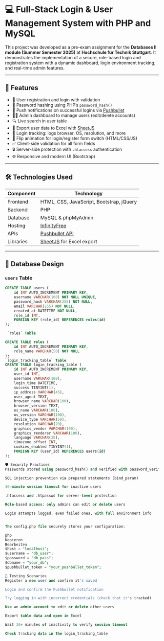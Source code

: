 # 💻 Full-Stack Login & User Management System with PHP and MySQL

This project was developed as a pre-exam assignment for the **Databases II module (Summer Semester 2025)** at **Hochschule für Technik Stuttgart**. It demonstrates the implementation of a secure, role-based login and registration system with a dynamic dashboard, login environment tracking, and real-time admin features.

---

## 🚀 Features

- 🔐 User registration and login with validation
- 🧠 Password hashing using PHP’s `password_hash()`
- 📱 Push notifications on successful logins via [Pushbullet](https://www.pushbullet.com/)
- 🧑‍💼 Admin dashboard to manage users (edit/delete accounts)
- 🔍 Live search in user table
- 📁 Export user data to Excel with [SheetJS](https://sheetjs.com/)
- 🧠 Login tracking: logs browser, OS, resolution, and more
- 🔁 Flip animation for login/register form switch (HTML/CSS/JS)
- ✅ Client-side validation for all form fields
- 🔒 Server-side protection with `.htaccess` authentication
- 🌐 Responsive and modern UI (Bootstrap)

---

## 🛠️ Technologies Used

| Component    | Technology              |
|--------------|--------------------------|
| Frontend     | HTML, CSS, JavaScript, Bootstrap, jQuery |
| Backend      | PHP    |
| Database     | MySQL        & phpMyAdmin            |
| Hosting      | [InfinityFree](https://www.infinityfree.net) |
| APIs         | [Pushbullet API](https://docs.pushbullet.com/) |
| Libraries    | [SheetJS](https://docs.sheetjs.com/) for Excel export

---

## 🧩 Database Design

###  `users` Table

```sql
CREATE TABLE users (
    id INT AUTO_INCREMENT PRIMARY KEY,
    username VARCHAR(100) NOT NULL UNIQUE,
    password_hash VARCHAR(255) NOT NULL,
    email VARCHAR(255) NOT NULL,
    created_at DATETIME NOT NULL,
    role_id INT,
    FOREIGN KEY (role_id) REFERENCES roles(id)
);

 `roles` Table

CREATE TABLE roles (
    id INT AUTO_INCREMENT PRIMARY KEY,
    role_name VARCHAR(50) NOT NULL
);
`login_tracking_table` Table
CREATE TABLE login_tracking_table (
    id INT AUTO_INCREMENT PRIMARY KEY,
    user_id INT,
    username VARCHAR(100),
    login_time DATETIME,
    success TINYINT(1),
    ip_address VARCHAR(45),
    user_agent TEXT,
    browser_name VARCHAR(100),
    browser_version TEXT,
    os_name VARCHAR(100),
    os_version VARCHAR(100),
    device_type VARCHAR(50),
    resolution VARCHAR(20),
    graphics_vendor VARCHAR(100),
    graphics_renderer VARCHAR(100),
    language VARCHAR(20),
    timezone_offset INT,
    cookies_enabled TINYINT(1),
    FOREIGN KEY (user_id) REFERENCES users(id)
);

🛡️ Security Practices
Passwords stored using password_hash() and verified with password_verify()

SQL injection prevention via prepared statements (bind_param)

30-minute session timeout for inactive users

.htaccess and .htpasswd for server-level protection

Role-based access: only admins can edit or delete users

Login attempts logged, even failed ones, with full environment info


The config.php file securely stores your configuration:

php
Kopieren
Bearbeiten
$host = "localhost";
$username = "db_user";
$password = "db_pass";
$dbname = "your_db";
$pushbullet_token = "your_pushbullet_token";

🧪 Testing Scenarios
Register a new user and confirm it's saved

Login and confirm the Pushbullet notification

Try logging in with incorrect credentials (check that it's tracked)

Use an admin account to edit or delete other users

Export table data and open in Excel

Wait 30+ minutes of inactivity to verify session timeout

Check tracking data in the login_tracking_table